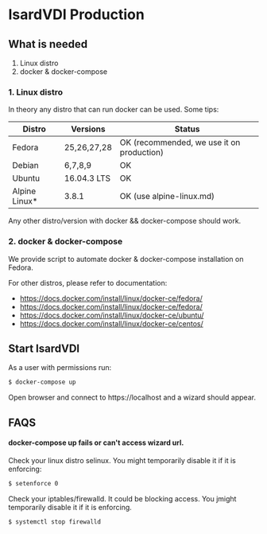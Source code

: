 # IsardVDI Production

## What is needed

1. Linux distro
2. docker & docker-compose


### 1. Linux distro

In theory any distro that can run docker can be used. Some tips:

| Distro | Versions | Status |
| ------ | ------ | ------ |
| Fedora | 25,26,27,28 | OK (recommended, we use it on production) |
| Debian | 6,7,8,9 | OK  |
| Ubuntu | 16.04.3 LTS | OK  |
| Alpine Linux* | 3.8.1 | OK (use alpine-linux.md)  |

Any other distro/version with docker && docker-compose should work.

### 2. docker & docker-compose

We provide script to automate docker & docker-compose installation on Fedora.

For other distros, please refer to documentation:

- https://docs.docker.com/install/linux/docker-ce/fedora/
- https://docs.docker.com/install/linux/docker-ce/fedora/
- https://docs.docker.com/install/linux/docker-ce/ubuntu/
- https://docs.docker.com/install/linux/docker-ce/centos/

## Start IsardVDI

As a user with permissions run:

```sh
$ docker-compose up
```

Open browser and connect to https://localhost and a wizard should appear.


## FAQS

#### docker-compose up fails or can't access wizard url.

Check your linux distro selinux. You might temporarily disable it if it is enforcing:

```sh
$ setenforce 0
```

Check your iptables/firewalld. It could be blocking access. You jmight temporarily disable it if it is enforcing.

```sh
$ systemctl stop firewalld
```

